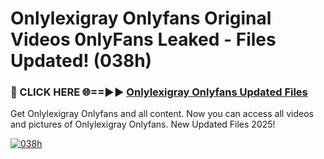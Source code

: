 # Onlylexigray Onlyfans Original Videos 0nlyFans Leaked - Files Updated! (038h)

<h3>🔴 CLICK HERE 🌐==►► <a href="https://tinyurl.com/ehrbuxhb" rel="nofollow">Onlylexigray Onlyfans Updated Files</a></h3>

Get Onlylexigray Onlyfans and all content. Now you can access all videos and pictures of Onlylexigray Onlyfans. New Updated Files 2025!

[![038h](https://i.imgur.com/lVYEuWS.gif)](https://tinyurl.com/ehrbuxhb)
